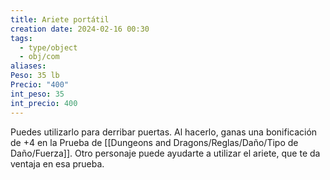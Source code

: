 ```yaml
---
title: Ariete portátil
creation date: 2024-02-16 00:30
tags:
  - type/object
  - obj/com
aliases: 
Peso: 35 lb
Precio: "400"
int_peso: 35
int_precio: 400
---
```

Puedes utilizarlo para derribar puertas.
Al hacerlo, ganas una bonificación de +4 en la Prueba de [[Dungeons and Dragons/Reglas/Daño/Tipo de Daño/Fuerza]]. Otro personaje puede ayudarte a utilizar el ariete, que te da ventaja en esa prueba.
